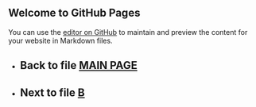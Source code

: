 ## Welcome to GitHub Pages

You can use the [editor on GitHub](https://github.com/samuelbetio/alphabet.file/edit/master/A/README.md) to maintain and preview the content for your website in Markdown files.

- ## **Back** to file [MAIN PAGE](../../README.md)

- ## **Next** to file [B](B/)


